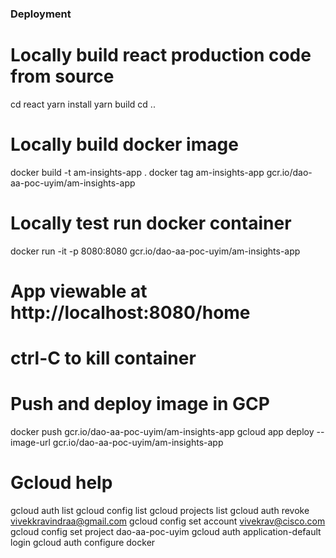 ### Deployment

# Locally build react production code from source
cd react
yarn install
yarn build
cd ..

# Locally build docker image
docker build -t am-insights-app .
docker tag am-insights-app gcr.io/dao-aa-poc-uyim/am-insights-app

# Locally test run docker container
docker run -it -p 8080:8080 gcr.io/dao-aa-poc-uyim/am-insights-app
# App viewable at http://localhost:8080/home
# ctrl-C to kill container

# Push and deploy image in GCP
docker push gcr.io/dao-aa-poc-uyim/am-insights-app
gcloud app deploy --image-url gcr.io/dao-aa-poc-uyim/am-insights-app

# Gcloud help
gcloud auth list
gcloud config list
gcloud projects list
gcloud auth revoke vivekkravindraa@gmail.com
gcloud config set account vivekrav@cisco.com
gcloud config set project dao-aa-poc-uyim
gcloud auth application-default login
gcloud auth configure docker
